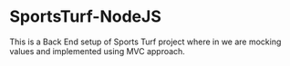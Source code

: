 # SportsTurf-NodeJS
This is a Back End setup of Sports Turf project where in we are mocking values and implemented using MVC approach.
